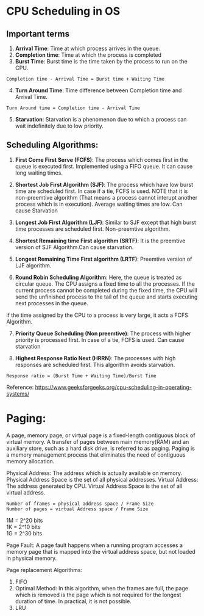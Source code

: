 # CPU Scheduling in OS

## Important terms
1) **Arrival Time**: Time at which process arrives in the queue.
2) **Completion time**: Time at which the process is completed
3) **Burst Time**: Burst time is the time taken by the process to run on the CPU.

```Completion time - Arrival Time = Burst time + Waiting Time```

4) **Turn Around Time**: Time difference between Completion time and Arrival Time.

```Turn Around time = Completion time - Arrival Time```

5) **Starvation**: Starvation is a phenomenon due to which a process can wait indefinitely due to low priority.

## Scheduling Algorithms:
1) **First Come First Serve (FCFS)**: The process which comes first in the queue is executed first. Implemented using a FIFO queue. It can cause long waiting times.

2) **Shortest Job First Algorithm (SJF)**: The process which have low burst time are scheduled first. In case if a tie, FCFS is used. NOTE that it is non-preemtive algorithm (That means a process cannot interupt another process which is in execution). Average waiting times are low. Can cause Starvation

3) **Longest Job First Algorithm (LJF)**: Similar to SJF except that high burst time processes are scheduled first. Non-preemtive algorithm.

4) **Shortest Remaining time First algorithm (SRTF)**: It is the preemtive version of SJF Algorithm.Can cause starvation.

5) **Longest Remaining Time First algorithm (LRTF)**: Preemtive version of LJF algorithm.

6) **Round Robin Scheduling Algorithm**: Here, the queue is treated as circular queue. The CPU assigns a fixed time to all the processes. If the current process cannot be completed during the fixed time, the CPU will send the unfinished process to the tail of the queue and starts executing next processes in the queue.

if the time assigned by the CPU to a process is very large, it acts a FCFS Algorithm.

7) **Priority Queue Scheduling (Non preemtive)**: The process with higher priority is processed first. In case of a tie, FCFS is used. Can cause starvation

8) **Highest Response Ratio Next (HRRN)**: The processes with high responses are scheduled first. This algorithm avoids starvation.

```Response ratio = (Burst Time + Waiting Time)/Burst Time```

Reference: <https://www.geeksforgeeks.org/cpu-scheduling-in-operating-systems/>

# Paging:
A page, memory page, or virtual page is a fixed-length contiguous block of virtual memory.
A transfer of pages between main memory(RAM) and an auxiliary store, such as a hard disk drive, is referred to as paging.
Paging is a memory management process that eliminates the need of contiguous memory allocation.

Physical Address: The address which is actually available on memory. Physical Address Space is the set of all physical addresses.
Virtual Address: The address generated by CPU. Virtual Address Space is the set of all virtual address.

```Number of frames = physical address space / Frame Size``` <br/>
```Number of pages = virtual Address space / Frame Size```

1M = 2^20 bits <br/>
1K = 2^10 bits <br/>
1G = 2^30 bits <br/>

Page Fault: A page fault happens when a running program accesses a memory page that is mapped into the virtual address space, but not loaded in physical memory.

Page replacement Algorithms:
1) FIFO
2) Optimal Method: In this algorithm, when the frames are full, the page which is removed is the page which is not required for the longest duration of time. In practical, it is not possible.
3) LRU


